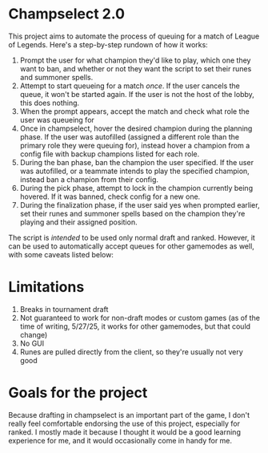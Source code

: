 # Champselect 2.0
This project aims to automate the process of queuing for a match of League of Legends. Here's a step-by-step rundown of how it works:

1. Prompt the user for what champion they'd like to play, which one they want to ban, and whether or not they  want the script to set their runes and summoner spells. 
2. Attempt to start queueing for a match _once_. If the user cancels the queue, it won't be started again. If the user is not the host of the lobby, this does nothing.
3. When the prompt appears, accept the match and check what role the user was queueing for
4. Once in champselect, hover the desired champion during the planning phase. If the user was autofilled (assigned a different role than the primary role they were queuing for), instead hover a champion from a config file with backup champions listed for each role.
5. During the ban phase, ban the champion the user specified. If the user was autofilled, or a teammate intends to play the specified champion, instead ban a champion from their config.
6. During the pick phase, attempt to lock in the champion currently being hovered. If it was banned, check config for a new one.
7. During the finalization phase, if the user said yes when prompted earlier, set their runes and summoner spells based on the champion they're playing and their assigned position.

The script is _intended_ to be used only normal draft and ranked. However, it can be used to automatically accept queues for other gamemodes as well, with some caveats listed below:

# Limitations
1. Breaks in tournament draft
2. Not guaranteed to work for non-draft modes or custom games (as of the time of writing, 5/27/25, it works for other gamemodes, but that could change)
3. No GUI
4. Runes are pulled directly from the client, so they're usually not very good

# Goals for the project
Because drafting in champselect is an important part of the game, I don't really feel comfortable endorsing the use of this project, especially for ranked. I mostly made it because I thought it would be a good learning experience for me, and it would occasionally come in handy for me.

